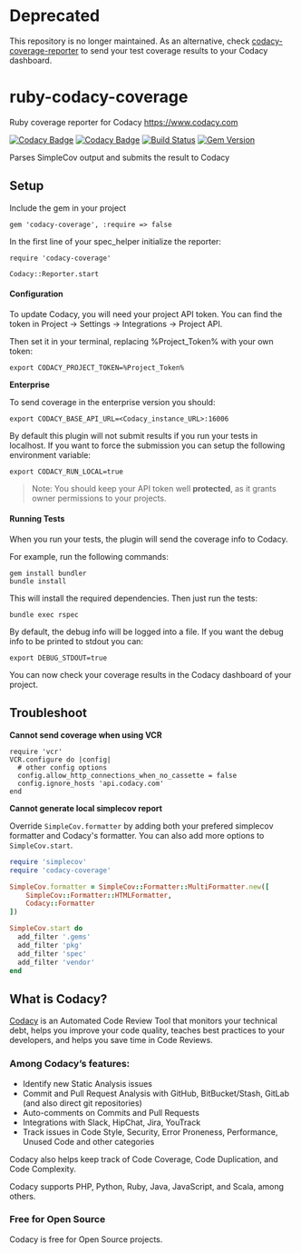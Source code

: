 # Deprecated

This repository is no longer maintained. As an alternative, check [codacy-coverage-reporter](https://github.com/codacy/codacy-coverage-reporter) to send your test coverage results to your Codacy dashboard.

# ruby-codacy-coverage

Ruby coverage reporter for Codacy https://www.codacy.com

[![Codacy Badge](https://api.codacy.com/project/badge/grade/72a7aaa0e3fd4a8db27607da159d3daa)](https://www.codacy.com/app/Codacy/ruby-codacy-coverage)
[![Codacy Badge](https://api.codacy.com/project/badge/coverage/72a7aaa0e3fd4a8db27607da159d3daa)](https://www.codacy.com/app/Codacy/ruby-codacy-coverage)
[![Build Status](https://circleci.com/gh/codacy/ruby-codacy-coverage.png?style=shield&circle-token=:circle-token)](https://circleci.com/gh/codacy/ruby-codacy-coverage)
[![Gem Version](https://badge.fury.io/rb/codacy-coverage.svg)](https://badge.fury.io/rb/codacy-coverage)

Parses SimpleCov output and submits the result to Codacy

## Setup

Include the gem in your project

```
gem 'codacy-coverage', :require => false
```

In the first line of your spec_helper initialize the reporter:

```
require 'codacy-coverage'

Codacy::Reporter.start
```


#### Configuration

To update Codacy, you will need your project API token. You can find the token in Project -> Settings -> Integrations -> Project API.

Then set it in your terminal, replacing %Project_Token% with your own token:

```
export CODACY_PROJECT_TOKEN=%Project_Token%
```

**Enterprise**

To send coverage in the enterprise version you should:
```
export CODACY_BASE_API_URL=<Codacy_instance_URL>:16006
```

By default this plugin will not submit results if you run your tests in localhost. If you want to force the submission you can setup the following environment variable:

```
export CODACY_RUN_LOCAL=true
```

> Note: You should keep your API token well **protected**, as it grants owner permissions to your projects.

#### Running Tests

When you run your tests, the plugin will send the coverage info to Codacy.

For example, run the following commands:

```
gem install bundler
bundle install
```

This will install the required dependencies. Then just run the tests:

```
bundle exec rspec
```

By default, the debug info will be logged into a file. If you want the debug info to be printed to stdout you can:

```
export DEBUG_STDOUT=true
```

You can now check your coverage results in the Codacy dashboard of your project.

## Troubleshoot

**Cannot send coverage when using VCR**

```
require 'vcr'
VCR.configure do |config|
  # other config options
  config.allow_http_connections_when_no_cassette = false
  config.ignore_hosts 'api.codacy.com'
end
```

**Cannot generate local simplecov report**

Override `SimpleCov.formatter` by adding both your prefered simplecov formatter and Codacy's formatter.
You can also add more options to `SimpleCov.start`.

```ruby
require 'simplecov'
require 'codacy-coverage'

SimpleCov.formatter = SimpleCov::Formatter::MultiFormatter.new([
    SimpleCov::Formatter::HTMLFormatter,
    Codacy::Formatter
])

SimpleCov.start do
  add_filter '.gems'
  add_filter 'pkg'
  add_filter 'spec'
  add_filter 'vendor'
end
```

## What is Codacy?

[Codacy](https://www.codacy.com/) is an Automated Code Review Tool that monitors your technical debt, helps you improve your code quality, teaches best practices to your developers, and helps you save time in Code Reviews.

### Among Codacy’s features:

 - Identify new Static Analysis issues
 - Commit and Pull Request Analysis with GitHub, BitBucket/Stash, GitLab (and also direct git repositories)
 - Auto-comments on Commits and Pull Requests
 - Integrations with Slack, HipChat, Jira, YouTrack
 - Track issues in Code Style, Security, Error Proneness, Performance, Unused Code and other categories

Codacy also helps keep track of Code Coverage, Code Duplication, and Code Complexity.

Codacy supports PHP, Python, Ruby, Java, JavaScript, and Scala, among others.

### Free for Open Source

Codacy is free for Open Source projects.
